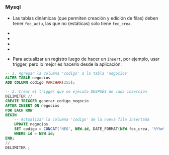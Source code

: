 #

###

### Mysql
* Las tablas dinámicas (que permiten creación y edición de filas) deben tener `fec_actu`, las que no (estáticas) solo tiene `fec_crea`.

* 

* 

* 

* 

* Para actualizar un registro luego de hacer un `insert`, por ejemplo, usar trigger, pero lo mejor es hacerlo desde la aplicación:
```sql
-- 1. Agregar la columna 'codigo' a la tabla 'negocios'
ALTER TABLE negocios
ADD COLUMN codigo VARCHAR(255);

-- 2. Crear el trigger que se ejecuta DESPUÉS de cada inserción
DELIMITER //
CREATE TRIGGER generar_codigo_negocio
AFTER INSERT ON negocios
FOR EACH ROW
BEGIN
    -- Actualizar la columna 'codigo' de la nueva fila insertada
    UPDATE negocios
    SET codigo = CONCAT('NEG', NEW.id, DATE_FORMAT(NEW.fec_crea, '%Y%m%d%H%i%s'))
    WHERE id = NEW.id;
END;
//
DELIMITER ;
```